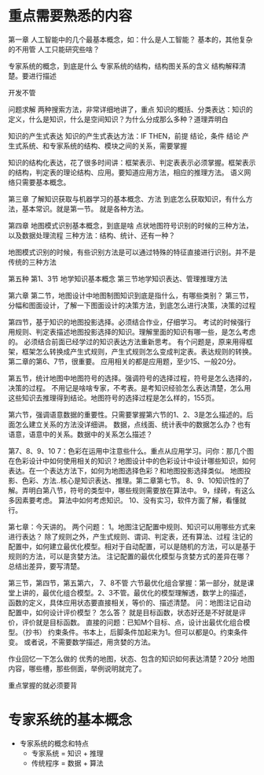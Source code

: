 # 重点需要熟悉的内容
第一章
人工智能中的几个最基本概念，如：什么是人工智能？
基本的，其他复杂的不用管
人工只能研究些啥？


专家系统的概念，到底是什么
专家系统的结构，结构图关系的含义
结构解释清楚。要进行描述

开发不管

问题求解 两种搜索方法，非常详细地讲了，重点
知识的概括、分类表达：知识的定义，什么是知识，什么是空间知识？为什么分成那么多种？道理弄明白

知识的产生式表达
知识的产生式表达方法：IF THEN，前提 结论，条件 结论
产生式系统、和专家系统的结构、模块之间的关系，需要掌握

知识的结构化表达，花了很多时间讲：框架表示、判定表表示必须掌握。框架表示的结构，判定表的理论结构、应用。要知道应用方法，相应的推理方法。
语义网络只需要基本概念。

第三章
了解知识获取与机器学习的基本概念、方法
到底怎么获取知识，有什么方法，基本常识。就是第一节。
就是各种方法。


第四章
地图模式识别基本概念，到底是啥
点状地图符号识别的时候的三种方法，以及数据处理流程
三种方法：结构、统计、还有一种？

地图模式识别的时候，有些识别方法是可以通过特殊的特征直接进行识别。并不是传统的三种方法

第五种 第1、3节
地学知识基本概念
第三节地学知识表达、管理推理方法

第六章
第二节，地图设计中地图制图知识到底是指什么，有哪些类别？
第三节，分幅和图面设计，了解一下图面设计的决策方法，到底怎么进行决策，决策的过程

第四节，基于知识的地图投影选择。必须结合作业，仔细学习。
考试的时候强行用规则、判定表描述地图投影选择的知识。理解里面的知识有哪一些，是怎么考虑的。
必须结合前面已经学过的知识表达方法重新思考。
有个问题是，原来用得框架，框架怎么转换成产生式规则，产生式规则怎么变成判定表。表达规则的转换。第二章的第6、7节，很重要。
应用相关的都是应用题，至少15、一般20分。

第五节，统计地图中地图符号的选择。强调符号的选择过程，符号是怎么选择的，决策的过程。
不用记是啥啥专家，不考表。是考知识经验怎么表达清楚，怎么用这些知识去推理得到结论。地图符号的选择过程是怎么样的，155页。

第六节，强调语意数据的重要性。只需要掌握第六节的1、2、3是怎么描述的。后面怎么建立关系的方法没详细讲。
数据，点线面、统计表中的数据怎么办？也有语意，语意中的关系。数据中的关系怎么描述？

第7、8、9、10
7：色彩在运用中注意些什么。重点从应用学习。问你：那几个图在色彩设计中如何使用相关的知识？地图设计中的色彩设计中设计哪些知识，如何表达。在一个表达方法下，如何为地图选择色彩？和地图投影选择类似。
地图投影、色彩、方法..核心是知识表达、推理。第二章第七节。
8、9、10知识性的了解。弄明白第八节，符号的类型中，哪些规则需要放在算法中。
9，绿砖，有这么多因素要考虑。
算法中如何考虑知识。
10、没有实习，软件方面了解，看懂就行。

第七章：今天讲的。
两个问题：
1。地图注记配置中规则、知识可以用哪些方式来进行表达？
除了规则之外，产生式规则、谓词、判定表，还有算法、过程
注记的配置中，如何建立最优化模型。相对于自动配置，可以是随机的方法，可以是基于规则的方法，可以是贪婪方法。
注记配置的最优化模型与贪婪方式的差异在哪？
总结出差异，要写清楚。

第三节，第四节，第五第六，
7、8不管
六节最优化组合掌握：第一部分，就是课堂上讲的，最优化组合模型。2、3不管。最优化的模型理解透，数学上的描述，函数的定义，具体应用状态要直接相关，等价的、描述清楚。
问：地图注记自动配置中，如何设计评价模型？
怎么答？
就是目标函数，状态好还是不好就是评价，评价就是目标函数。
直接的问题：已知M个目标、点，设计出最优化组合模型。（抄书）
约束条件。书本上，后脚条件加起来为1。但可以都是0。约束条件变。
或者说，不需要数学描述，用贪婪的方法。



作业回忆一下怎么做的
优秀的地图，状态、包含的知识如何表达清楚？20分
地图内容，哪些槽，那些侧面，举例说明就完了。

重点掌握的就必须要背






# 专家系统的基本概念
- 专家系统的概念和特点
    - 专家系统 = 知识 + 推理
    - 传统程序 = 数据 + 算法